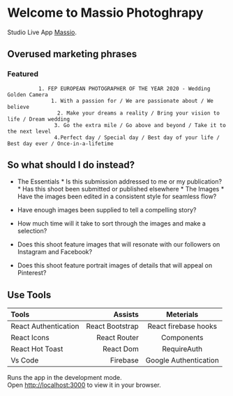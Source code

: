 # Welcome to Massio Photoghrapy

 Studio Live App  [Massio](https://massio-2d3d0.web.app/).

## Overused marketing phrases
### Featured 
              1. FEP EUROPEAN PHOTOGRAPHER OF THE YEAR 2020 - Wedding Golden Camera 
                  1. With a passion for / We are passionate about / We believe 
                    2. Make your dreams a reality / Bring your vision to life / Dream wedding 
                   3. Go the extra mile / Go above and beyond / Take it to the next level 
                   4.Perfect day / Special day / Best day of your life / Best day ever / Once-in-a-lifetime

 ## So what should I do instead?
* The Essentials
              * Is this submission addressed to me or my publication?
                  * Has this shoot been submitted or published elsewhere
          * The Images 
          * Have the images been edited in a consistent style for seamless flow?

* Have enough images been supplied to tell a compelling story?

*  How much time will it take to sort through the images and make a selection?

*  Does this shoot feature images that will resonate with our followers on Instagram and Facebook?

*  Does this shoot feature portrait images of details that will appeal on Pinterest?

## Use Tools 

Tools | Assists | Meterials
| :--- | ---: | :---:
 React Authentication |  React Bootstrap |  React firebase hooks
 React Icons | React Router | Components
React Hot Toast   | React Dom | RequireAuth
Vs Code  | Firebase| Google Authentication 

Runs the app in the development mode.\
Open [http://localhost:3000](http://localhost:3000) to view it in your browser.
